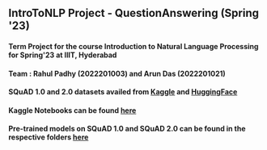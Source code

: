 ## IntroToNLP Project - QuestionAnswering (Spring '23)

#### Term Project for the course Introduction to Natural Language Processing for Spring'23 at IIIT, Hyderabad

#### Team : Rahul Padhy (2022201003) and Arun Das (2022201021)

#### SQuAD 1.0 and 2.0 datasets availed from [Kaggle](https://www.kaggle.com/datasets/stanfordu/stanford-question-answering-dataset) and [HuggingFace](https://huggingface.co/datasets/squad_v2)

#### Kaggle Notebooks can be found [here](https://www.kaggle.com/jimhalpert26/code)

#### Pre-trained models on SQuAD 1.0 and SQuAD 2.0 can be found in the respective folders [here](https://drive.google.com/drive/folders/12kU8E_ti-F2cQ67sjRb5ymZl1K-234d3?usp=sharing)
